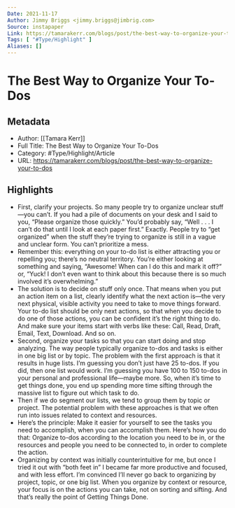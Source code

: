 ```yaml
---
Date: 2021-11-17
Author: Jimmy Briggs <jimmy.briggs@jimbrig.com>
Source: instapaper
Link: https://tamarakerr.com/blogs/post/the-best-way-to-organize-your-to-dos
Tags: [ "#Type/Highlight" ]
Aliases: []
---
```

# The Best Way to Organize Your To-Dos

## Metadata
- Author: [[Tamara Kerr]]
- Full Title: The Best Way to Organize Your To-Dos
- Category: #Type/Highlight/Article
- URL: https://tamarakerr.com/blogs/post/the-best-way-to-organize-your-to-dos

## Highlights
- First, clarify your projects. So many people try to organize unclear stuff—you can’t. If you had a pile of documents on your desk and I said to you, “Please organize those quickly.” You’d probably say, “Well . . . I can’t do that until I look at each paper first.” Exactly. People try to “get organized” when the stuff they’re trying to organize is still in a vague and unclear form. You can’t prioritize a mess.
- Remember this: everything on your to-do list is either attracting you or repelling you; there’s no neutral territory. You’re either looking at something and saying, “Awesome! When can I do this and mark it off?” or, “Yuck! I don’t even want to think about this because there is so much involved it’s overwhelming.”
- The solution is to decide on stuff only once. That means when you put an action item on a list, clearly identify what the next action is—the very next physical, visible activity you need to take to move things forward. Your to-do list should be only next actions, so that when you decide to do one of those actions, you can be confident it’s the right thing to do. And make sure your items start with verbs like these: Call, Read, Draft, Email, Text, Download. And so on.
- Second, organize your tasks so that you can start doing and stop analyzing. The way people typically organize to-dos and tasks is either in one big list or by topic. The problem with the first approach is that it results in huge lists. I’m guessing you don’t just have 25 to-dos. If you did, then one list would work. I’m guessing you have 100 to 150 to-dos in your personal and professional life—maybe more. So, when it’s time to get things done, you end up spending more time sifting through the massive list to figure out which task to do.
- Then if we do segment our lists, we tend to group them by topic or project. The potential problem with these approaches is that we often run into issues related to context and resources.
- Here’s the principle: Make it easier for yourself to see the tasks you need to accomplish, when you can accomplish them. Here’s how you do that: Organize to-dos according to the location you need to be in, or the resources and people you need to be connected to, in order to complete the action.
- Organizing by context was initially counterintuitive for me, but once I tried it out with “both feet in” I became far more productive and focused, and with less effort. I’m convinced I’ll never go back to organizing by project, topic, or one big list.
  When you organize by context or resource, your focus is on the actions you can take, not on sorting and sifting. And that’s really the point of Getting Things Done.
